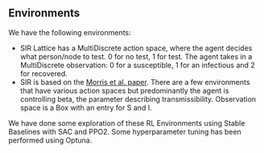 ## Environments

We have the following environments:

- SIR Lattice has a MultiDiscrete action space, where the agent decides what person/node to test. 0 for no test, 1 for test. The agent takes in a MultiDiscrete observation: 0 for a susceptible, 1 for an infectious and 2 for recovered.
- SIR is based on the [Morris et al. paper](https://github.com/dylanhmorris/optimal-sir-intervention). There are a few environments that have various action spaces but predominantly the agent is controlling beta, the parameter describing transmissibility. Observation space is a Box with an entry for S and I.

We have done some exploration of these RL Environments using Stable Baselines with SAC and PPO2. Some hyperparameter tuning has been performed using Optuna.
